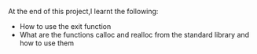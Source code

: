 At the end of this project,I learnt the following:

- How to use the exit function
- What are the functions calloc and realloc from the standard library and how to use them
